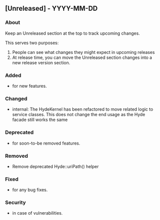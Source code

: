 ## [Unreleased] - YYYY-MM-DD

### About

Keep an Unreleased section at the top to track upcoming changes.

This serves two purposes:

1. People can see what changes they might expect in upcoming releases
2. At release time, you can move the Unreleased section changes into a new release version section.

### Added
- for new features.

### Changed
- internal: The HydeKernel has been refactored to move related logic to service classes. This does not change the end usage as the Hyde facade still works the same

### Deprecated
- for soon-to-be removed features.

### Removed
- Remove deprecated Hyde::uriPath() helper

### Fixed
- for any bug fixes.

### Security
- in case of vulnerabilities.
